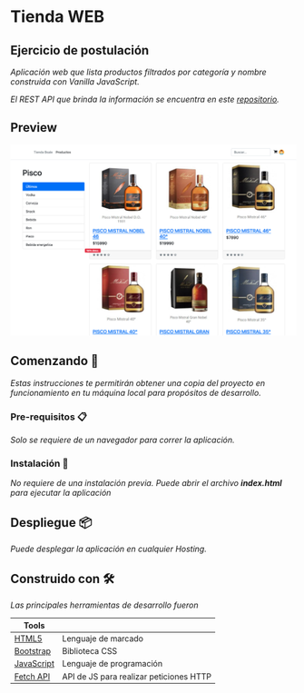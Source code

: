 
# Tienda WEB

## Ejercicio de postulación
_Aplicación web que lista productos filtrados por categoría y nombre construida con Vanilla JavaScript._

_El REST API que brinda la información se encuentra en este [repositorio](https://github.com/AlvaroSebastian98/bsale-tienda-api)._

## Preview

![](/assets/images/preview.png)

## Comenzando 🚀

_Estas instrucciones te permitirán obtener una copia del proyecto en funcionamiento en tu máquina local para propósitos de desarrollo._


### Pre-requisitos 📋

_Solo se requiere de un navegador para correr la aplicación._

### Instalación 🔧

_No requiere de una instalación previa._
_Puede abrir el archivo __index.html__ para ejecutar la aplicación_

## Despliegue 📦

_Puede desplegar la aplicación en cualquier Hosting._

## Construido con 🛠️

_Las principales herramientas de desarrollo fueron_

| Tools |  |
| ------ | ------ |
| [HTML5](https://developer.mozilla.org/es/docs/Web/Guide/HTML/HTML5) | Lenguaje de marcado |
| [Bootstrap](https://getbootstrap.com/) | Biblioteca CSS |
| [JavaScript](https://developer.mozilla.org/es/docs/Web/JavaScript) | Lenguaje de programación |
| [Fetch API](https://developer.mozilla.org/es/docs/Web/API/Fetch_API) | API de JS para realizar peticiones HTTP

